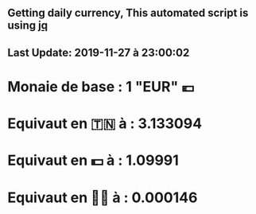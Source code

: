 ## Getting daily currency, This automated script is using [jq](https://stedolan.github.io/jq/)
## Last Update:  2019-11-27 à 23:00:02
 # Monaie de base : 1 "EUR" 💶 
 # Equivaut en 🇹🇳 à :  3.133094 
 # Equivaut en 💵 à : 1.09991
 # Equivaut en 🐱‍💻 à :  0.000146
